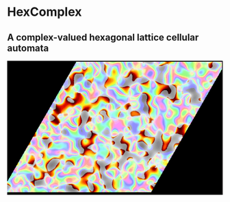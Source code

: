 # HexComplex
A complex-valued hexagonal lattice cellular automata
-----------
![Heat Equation running on HexComplex](yeetus.gif)
